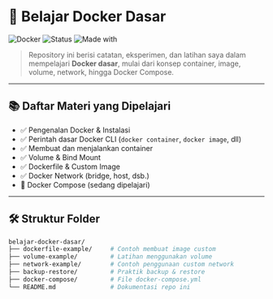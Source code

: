 # 🚢 Belajar Docker Dasar

![Docker](https://img.shields.io/badge/Docker-Practice-blue?logo=docker)
![Status](https://img.shields.io/badge/Status-Belajar%20Aktif-brightgreen)
![Made with](https://img.shields.io/badge/Made%20with-Docker-blue)

> Repository ini berisi catatan, eksperimen, dan latihan saya dalam mempelajari **Docker dasar**, mulai dari konsep container, image, volume, network, hingga Docker Compose.

---

## 📚 Daftar Materi yang Dipelajari

- ✅ Pengenalan Docker & Instalasi
- ✅ Perintah dasar Docker CLI (`docker container`, `docker image`, dll)
- ✅ Membuat dan menjalankan container
- ✅ Volume & Bind Mount
- ✅ Dockerfile & Custom Image
- ✅ Docker Network (bridge, host, dsb.)
- 🔄 Docker Compose (sedang dipelajari)

---

## 🛠 Struktur Folder

```bash
belajar-docker-dasar/
├── dockerfile-example/     # Contoh membuat image custom
├── volume-example/         # Latihan menggunakan volume
├── network-example/        # Contoh penggunaan custom network
├── backup-restore/         # Praktik backup & restore
├── docker-compose/         # File docker-compose.yml
└── README.md               # Dokumentasi repo ini

